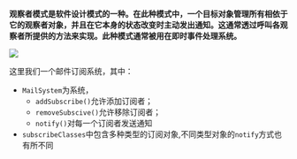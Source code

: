 **观察者模式是软件设计模式的一种。在此种模式中，一个目标对象管理所有相依于它的观察者对象，并且在它本身的状态改变时主动发出通知。这通常透过呼叫各观察者所提供的方法来实现。此种模式通常被用在即时事件处理系统。**

![](https://upload.wikimedia.org/wikipedia/commons/e/e2/Observer-pattern-class-diagram.png)

这里我们一个邮件订阅系统，其中：
* `MailSystem`为系统，
    * `addSubscribe()`允许添加订阅者；
    * `removeSubscive()`允许移除订阅者；
    * `notify()`对每一个订阅者发送通知
* `subscribeClasses`中包含多种类型的订阅对象,不同类型对象的`notify`方式也有所不同